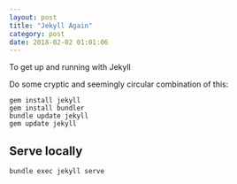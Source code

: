 ```yaml
---
layout: post
title: "Jekyll Again"
category: post
date: 2018-02-02 01:01:06
---
```


To get up and running with Jekyll

Do some cryptic and seemingly circular combination of this:

```
gem install jekyll
gem install bundler
bundle update jekyll
gem update jekyll
```

## Serve locally

```
bundle exec jekyll serve
```


